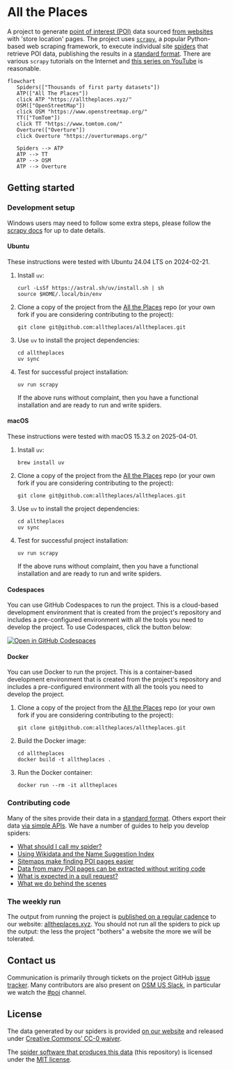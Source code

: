 # All the Places

A project to generate [point of interest (POI)](https://en.wikipedia.org/wiki/Point_of_interest) data sourced [from websites](docs/WHY_SPIDER.md) with 'store location' pages. The project uses [`scrapy`](https://scrapy.org/), a popular Python-based web scraping framework, to execute individual site [spiders](https://doc.scrapy.org/en/latest/topics/spiders.html) that retrieve POI data, publishing the results in a [standard format](DATA_FORMAT.md). There are various `scrapy` tutorials on the Internet and [this series on YouTube](https://www.youtube.com/watch?v=s4jtkzHhLzY) is reasonable.

```mermaid
flowchart
   Spiders(["Thousands of first party datasets"])
   ATP(["All The Places"])
   click ATP "https://alltheplaces.xyz/"
   OSM(["OpenStreetMap"])
   click OSM "https://www.openstreetmap.org/"
   TT(["TomTom"])
   click TT "https://www.tomtom.com/"
   Overture(["Overture"])
   click Overture "https://overturemaps.org/"

   Spiders --> ATP
   ATP --> TT
   ATP --> OSM
   ATP --> Overture
```
## Getting started

### Development setup

Windows users may need to follow some extra steps, please follow the [scrapy docs](https://docs.scrapy.org/en/latest/intro/install.html#windows) for up to date details.

#### Ubuntu

These instructions were tested with Ubuntu 24.04 LTS on 2024-02-21.

1. Install `uv`:

   ```
   curl -LsSf https://astral.sh/uv/install.sh | sh
   source $HOME/.local/bin/env
   ```

1. Clone a copy of the project from the [All the Places](https://github.com/alltheplaces/alltheplaces/) repo (or your own fork if you are considering contributing to the project):

   ```
   git clone git@github.com:alltheplaces/alltheplaces.git
   ```

1. Use `uv` to install the project dependencies:

   ```
   cd alltheplaces
   uv sync
   ```

1. Test for successful project installation:

   ```
   uv run scrapy
   ```

   If the above runs without complaint, then you have a functional installation and are ready to run and write spiders.

#### macOS

These instructions were tested with macOS 15.3.2 on 2025-04-01.

1. Install `uv`:

   ```
   brew install uv
   ```

1. Clone a copy of the project from the [All the Places](https://github.com/alltheplaces/alltheplaces/) repo (or your own fork if you are considering contributing to the project):

   ```
   git clone git@github.com:alltheplaces/alltheplaces.git
   ```

1. Use `uv` to install the project dependencies:

   ```
   cd alltheplaces
   uv sync
   ```

1. Test for successful project installation:

   ```
   uv run scrapy
   ```

   If the above runs without complaint, then you have a functional installation and are ready to run and write spiders.

#### Codespaces

You can use GitHub Codespaces to run the project. This is a cloud-based development environment that is created from the project's repository and includes a pre-configured environment with all the tools you need to develop the project. To use Codespaces, click the button below:

   [![Open in GitHub Codespaces](https://github.com/codespaces/badge.svg)](https://codespaces.new/alltheplaces/alltheplaces)

#### Docker

You can use Docker to run the project. This is a container-based development environment that is created from the project's repository and includes a pre-configured environment with all the tools you need to develop the project.

1. Clone a copy of the project from the [All the Places](https://github.com/alltheplaces/alltheplaces/) repo (or your own fork if you are considering contributing to the project):

   ```
   git clone git@github.com:alltheplaces/alltheplaces.git
   ```

1. Build the Docker image:

   ```
   cd alltheplaces
   docker build -t alltheplaces .
   ```

1. Run the Docker container:

   ```
   docker run --rm -it alltheplaces
   ```

### Contributing code

Many of the sites provide their data in a [standard format](docs/STRUCTURED_DATA.md). Others export their data [via simple APIs](docs/API_SPIDER.md). We have a number of guides to help you develop spiders:

* [What should I call my spider?](docs/SPIDER_NAMING.md)
* [Using Wikidata and the Name Suggestion Index](docs/WIKIDATA.md)
* [Sitemaps make finding POI pages easier](docs/SITEMAP.md)
* [Data from many POI pages can be extracted without writing code](docs/STRUCTURED_DATA.md)
* [What is expected in a pull request?](docs/PULL_REQUEST.md)
* [What we do behind the scenes](docs/PIPELINES.md)

### The weekly run

The output from running the project is [published on a regular cadence](docs/WEEKLY_RUN.md) to our website: [alltheplaces.xyz](https://www.alltheplaces.xyz/). You should not run all the spiders to pick up the output: the less the project "bothers" a website the more we will be tolerated.

## Contact us

Communication is primarily through tickets on the project GitHub [issue tracker](https://github.com/alltheplaces/alltheplaces/issues). Many contributors are also present on [OSM US Slack](https://slack.openstreetmap.us/), in particular we watch the [#poi](https://osmus.slack.com/archives/CDJ4LKA2Y) channel.

## License

The data generated by our spiders is provided [on our website](https://alltheplaces.xyz/) and released under [Creative Commons’ CC-0 waiver](https://creativecommons.org/publicdomain/zero/1.0/).

The [spider software that produces this data](https://github.com/alltheplaces/alltheplaces) (this repository) is licensed under the [MIT license](https://github.com/alltheplaces/alltheplaces/blob/master/LICENSE).
